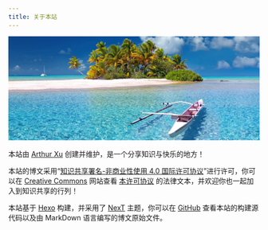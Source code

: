 ```yaml
---
title: 关于本站
---
```

![海滩](page-header.jpg)

本站由 [Arthur Xu](mailto:xupeng1983@188.com) 创建并维护，是一个分享知识与快乐的地方！

本站的博文采用“[知识共享署名-非商业性使用 4.0 国际许可协议](https://creativecommons.org/licenses/by-nc/4.0/deed.zh)”进行许可，你可以在 [Creative Commons](https://creativecommons.org/) 网站查看 [本许可协议](https://creativecommons.org/licenses/by-nc/4.0/legalcode.zh-Hans) 的法律文本，并欢迎你也一起加入到知识共享的行列！

本站基于 [Hexo](https://hexo.io/zh-cn/) 构建，并采用了 [NexT](https://theme-next.js.org/) 主题，你可以在 [GitHub](https://github.com/athrunsaga/xupeng.name) 查看本站的构建源代码以及由 MarkDown 语言编写的博文原始文件。
